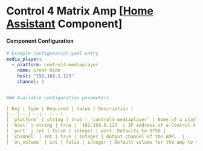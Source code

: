 # Control 4 Matrix Amp [[Home Assistant](https://www.home-assistant.io/) Component]

#### Component Configuration
```yaml
# Example configuration.yaml entry
media_player:  
  - platform: control4-mediaplayer
    name: Great Room
    host: "192.168.1.123"
    channel: 1 


### Available configuration parameters

| Key | Type | Required | Value | Description |
|---|---|---|---|---|
| `platform` | string | true | `control4-mediaplayer` | Name of a platform |
| `host` | string | true | `192.168.0.123` | IP address of a Control 4 Amp |
| `port` | int | false | integer | port. Defaults to 8750 |
| `channel` | int | true | integer | Output channel of the AMP.  |
| `on_volume` | int | false | integer | Default volume for the amp to turn on to. Defaults to 5 if omitted|
